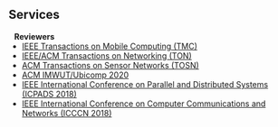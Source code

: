 ## Services

<!-- This content will not appear in the rendered Markdown -->
<h4 style="margin:0 10px 0;">Reviewers</h4>
<ul style="margin:0 0 5px;">
  <li><a href="https://www.computer.org/csdl/journal/tm"><autocolor>IEEE Transactions on Mobile Computing (TMC)</autocolor></a></li>
  <li><a href="https://ieeexplore.ieee.org/xpl/RecentIssue.jsp?punumber=90"><autocolor>IEEE/ACM Transactions on Networking (TON)</autocolor></a></li>
  <li><a href="https://dl.acm.org/journal/tosn"><autocolor>ACM Transactions on Sensor Networks (TOSN)</autocolor></a></li>
  <li><a href="https://dl.acm.org/journal/imwut"><autocolor>ACM IMWUT/Ubicomp 2020</autocolor></a></li>
  <li><a href=""><autocolor>IEEE International Conference on Parallel and Distributed Systems (ICPADS 2018) </autocolor></a></li>
  <li><a href="http://www.icccn.org/icccn23/program/index.html"><autocolor>IEEE International Conference on Computer Communications and Networks (ICCCN 2018)</autocolor></a></li>
</ul>

<!--  
<h4 style="margin:0 10px 0;">Conference Reviewers</h4>

<ul style="margin:0 0 5px;">
  <li><a href="http://cvpr2023.thecvf.com/"><autocolor>IEEE/CVF Conference on Computer Vision and Pattern Recognition (CVPR) 2021-2023</autocolor></a></li>
  <li><a href="http://iccv2021.thecvf.com/"><autocolor>IEEE/CVF International Conference on Computer Vision (ICCV) 2021</autocolor></a></li>
  <li><a href="https://eccv2022.ecva.net/"><autocolor>European Conference on Computer Vision (ECCV) 2022</autocolor></a></li>
</ul>

<h4 style="margin:0 10px 0;">Journal Reviewers</h4>

<ul style="margin:0 0 20px;">
  <li><a href="https://www.computer.org/csdl/journal/tp"><autocolor>IEEE Transactions on Pattern Analysis and Machine Intelligence (TPAMI)</autocolor></a></li>
  <li><a href="https://www.springer.com/journal/11263"><autocolor>International Journal of Computer Vision (IJCV)</autocolor></a></li>
</ul>

-->
